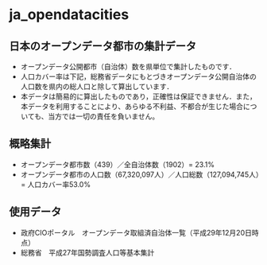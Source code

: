 # ja_opendatacities
## 日本のオープンデータ都市の集計データ
- オープンデータ公開都市（自治体）数を県単位で集計したものです．
- 人口カバー率は下記，総務省データにもとづきオープンデータ公開自治体の人口数を県内の総人口と除して算出しています．
- 本データは簡易的に算出したものであり，正確性は保証できません．また，本データを利用することにより、あらゆる不利益、不都合が生じた場合についても、当方では一切の責任を負いません。

## 概略集計
- オープンデータ都市数（439）／全自治体数（1902）= 23.1%
- オープンデータ都市の人口数（67,320,097人）／人口総数（127,094,745人）= 人口カバー率53.0%

## 使用データ
- 政府CIOポータル　オープンデータ取組済自治体一覧（平成29年12月20日時点） 
- 総務省　平成27年国勢調査人口等基本集計
